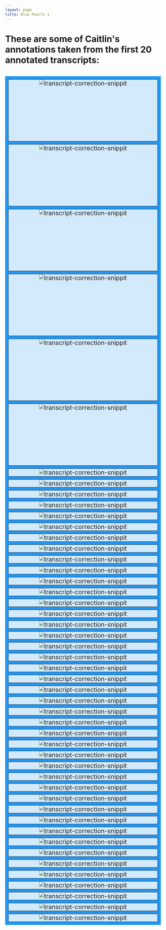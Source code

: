 ```yaml
---
layout: page
title: Blue Pearls 1
---  
```




<h1>These are some of Caitlin's annotations taken from the first 20 annotated transcripts:</h1>

<br/>

<div class="grid-container">
  <div class="grid-item"><img src="assets/images/blue2/c11.jpg" alt="transcript-correction-snippit"></div>
  <div class="grid-item"><img src="assets/images/blue2/c2.jpg" alt="transcript-correction-snippit"></div>
  <div class="grid-item"><img src="assets/images/blue2/c3.jpg" alt="transcript-correction-snippit"></div>  
  <div class="grid-item"><img src="assets/images/blue2/c4.jpg" alt="transcript-correction-snippit"></div>
  <div class="grid-item"><img src="assets/images/blue2/c5.jpg" alt="transcript-correction-snippit"></div>
  <div class="grid-item"><img src="assets/images/blue2/c6.jpg" alt="transcript-correction-snippit"></div>  
  <div class="grid-item"><img src="assets/images/blue2/c7.jpg" alt="transcript-correction-snippit"></div>
  <div class="grid-item"><img src="assets/images/blue2/c8.jpg" alt="transcript-correction-snippit"></div>
  

  <div class="grid-item"><img src="assets/images/blue2/c9.jpg" alt="transcript-correction-snippit"></div>
  <div class="grid-item"><img src="assets/images/blue2/c10.jpg" alt="transcript-correction-snippit"></div>
  <div class="grid-item"><img src="assets/images/blue2/c1.jpg" alt="transcript-correction-snippit"></div>  
  <div class="grid-item"><img src="assets/images/blue2/c12.jpg" alt="transcript-correction-snippit"></div>
  <div class="grid-item"><img src="assets/images/blue2/c13.jpg" alt="transcript-correction-snippit"></div>
  <div class="grid-item"><img src="assets/images/blue2/c14.jpg" alt="transcript-correction-snippit"></div>  
  <div class="grid-item"><img src="assets/images/blue2/c15.jpg" alt="transcript-correction-snippit"></div>
  <div class="grid-item"><img src="assets/images/blue2/c16.jpg" alt="transcript-correction-snippit"></div>

  <div class="grid-item"><img src="assets/images/blue2/c17.jpg" alt="transcript-correction-snippit"></div>
  <div class="grid-item"><img src="assets/images/blue2/c18.jpg" alt="transcript-correction-snippit"></div>
  <div class="grid-item"><img src="assets/images/blue2/c19.jpg" alt="transcript-correction-snippit"></div>  
  <div class="grid-item"><img src="assets/images/blue2/c20.jpg" alt="transcript-correction-snippit"></div>
  <div class="grid-item"><img src="assets/images/blue2/c21.jpg" alt="transcript-correction-snippit"></div>
  <div class="grid-item"><img src="assets/images/blue2/c22.jpg" alt="transcript-correction-snippit"></div>  
  <div class="grid-item"><img src="assets/images/blue2/c23.jpg" alt="transcript-correction-snippit"></div>
  <div class="grid-item"><img src="assets/images/blue2/c24.jpg" alt="transcript-correction-snippit"></div>

  <div class="grid-item"><img src="assets/images/blue2/c25.jpg" alt="transcript-correction-snippit"></div>
  <div class="grid-item"><img src="assets/images/blue2/c26.jpg" alt="transcript-correction-snippit"></div>
  <div class="grid-item"><img src="assets/images/blue2/c27.jpg" alt="transcript-correction-snippit"></div>  
  <div class="grid-item"><img src="assets/images/blue2/c28.jpg" alt="transcript-correction-snippit"></div>
  <div class="grid-item"><img src="assets/images/blue2/c29.jpg" alt="transcript-correction-snippit"></div>
  <div class="grid-item"><img src="assets/images/blue2/c30.jpg" alt="transcript-correction-snippit"></div>  
  <div class="grid-item"><img src="assets/images/blue2/c31.jpg" alt="transcript-correction-snippit"></div>
  <div class="grid-item"><img src="assets/images/blue2/c32.jpg" alt="transcript-correction-snippit"></div>

  <div class="grid-item"><img src="assets/images/blue2/c33.jpg" alt="transcript-correction-snippit"></div>
  <div class="grid-item"><img src="assets/images/blue2/c34.jpg" alt="transcript-correction-snippit"></div>
  <div class="grid-item"><img src="assets/images/blue2/c35.jpg" alt="transcript-correction-snippit"></div>  
  <div class="grid-item"><img src="assets/images/blue2/c36.jpg" alt="transcript-correction-snippit"></div>
  <div class="grid-item"><img src="assets/images/blue2/c37.jpg" alt="transcript-correction-snippit"></div>
  <div class="grid-item"><img src="assets/images/blue2/c38.jpg" alt="transcript-correction-snippit"></div>  
  <div class="grid-item"><img src="assets/images/blue2/c39.jpg" alt="transcript-correction-snippit"></div>
  <div class="grid-item"><img src="assets/images/blue2/c40.jpg" alt="transcript-correction-snippit"></div>

  <div class="grid-item"><img src="assets/images/blue2/c41.jpg" alt="transcript-correction-snippit"></div>
  <div class="grid-item"><img src="assets/images/blue2/c42.jpg" alt="transcript-correction-snippit"></div>
  <div class="grid-item"><img src="assets/images/blue2/c43.jpg" alt="transcript-correction-snippit"></div>  
  <div class="grid-item"><img src="assets/images/blue2/c44.jpg" alt="transcript-correction-snippit"></div>
  <div class="grid-item"><img src="assets/images/blue2/c45.jpg" alt="transcript-correction-snippit"></div>
  <div class="grid-item"><img src="assets/images/blue2/c46.jpg" alt="transcript-correction-snippit"></div>  
  <div class="grid-item"><img src="assets/images/blue2/c47.jpg" alt="transcript-correction-snippit"></div>
  <div class="grid-item"><img src="assets/images/blue2/c48.jpg" alt="transcript-correction-snippit"></div>

  </div>



<style>
  .grid-container {
    display: grid;
    grid-gap: 9px;
    /*grid-template-columns: auto auto;*/
    grid-template-columns: repeat(auto-fit, minmax(200, 500px, 1fr));
    grid-template-rows: repeat(6, 200px);
    grid-auto-flow: dense;
    background-color: #2196F3;
    padding: 10px;
    grid-column: span 2;
  }
  .grid-item {
    background-color: rgba(255, 255, 255, 0.8);
    border: 1px solid rgba(0, 0, 0, 0.8);
    /*padding: 20px;*/
    font-size: 20px;
    justify-content: center;
    text-align: center;
 /*align-self: center;*/
  }
  </style>
  
